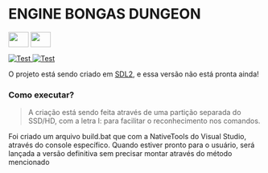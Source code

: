 # ENGINE BONGAS DUNGEON

<div style="display: inline_blocks">

  <img align="center" height="30" width="40" src="https://cdn.jsdelivr.net/gh/devicons/devicon/icons/c/c-original.svg" />
  <img align="center" height="30" width="40" src="https://cdn.jsdelivr.net/gh/devicons/devicon/icons/vscode/vscode-original.svg" />

</div>

<p>
<a href="https://github.com/danbasco/ChatGPT-MusicBot/blob/main/LICENSE" target="_blank">
    <img src="https://img.shields.io/badge/licence-MIT-brightgreen?style=flat-square" alt="Test">
</a>

<a href="none" target="_blank">
    <img src="https://img.shields.io/badge/status-inactive-lightgrey?style=flat-square" alt="Test">
</a>

</p>

O projeto está sendo criado em [SDL2](https://www.libsdl.org), e essa versão não está pronta ainda!


### Como executar?

> A criação está sendo feita através de uma partição separada do SSD/HD, com a letra I: para facilitar o reconhecimento nos comandos. 

Foi criado um arquivo build.bat que com a NativeTools do Visual Studio, através do console específico. 
Quando estiver pronto para o usuário, será lançada a versão definitiva sem precisar montar através do método mencionado